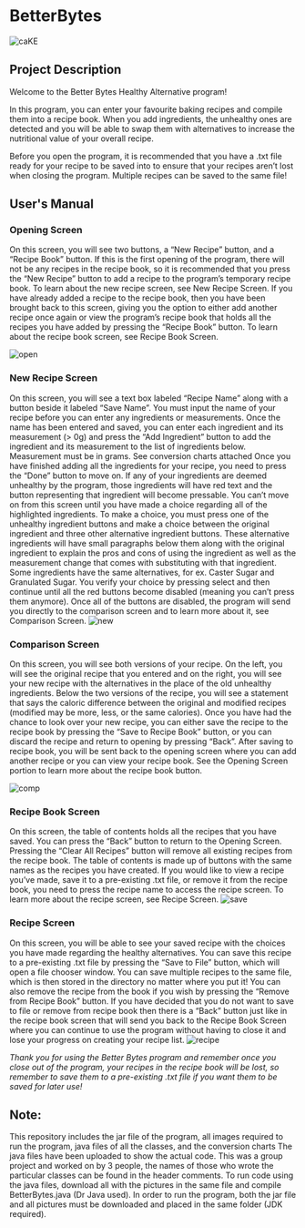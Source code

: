 # BetterBytes
 ![caKE](https://user-images.githubusercontent.com/77518767/118384651-c2745f00-b5d5-11eb-867f-9375fbfe3ca7.png)

## Project Description
Welcome to the Better Bytes Healthy Alternative program!

In this program, you can enter your favourite baking recipes and compile them into a recipe book. When you add ingredients, the unhealthy ones are detected and you will be able to swap them with alternatives to increase the nutritional value of your overall recipe.

Before you open the program, it is recommended that you have a .txt file ready for your recipe to be saved into to ensure that your recipes aren’t lost when closing the program. Multiple recipes can be saved to the same file!


## User's Manual

### Opening Screen
On this screen, you will see two buttons, a “New Recipe” button, and a “Recipe Book” button. If this is the first opening of the program, there will not be any recipes in the recipe book, so it is recommended that you press the “New Recipe” button to add a recipe to the program’s temporary recipe book. To learn about the new recipe screen, see New Recipe Screen. If you have already added a recipe to the recipe book, then you have been brought back to this screen, giving you the option to either add another recipe once again or view the program’s recipe book that holds all the recipes you have added by pressing the “Recipe Book” button. To learn about the recipe book screen, see Recipe Book Screen.

 ![open](https://user-images.githubusercontent.com/77518767/118384704-521a0d80-b5d6-11eb-90b8-b37a8b251c82.png)

### New Recipe Screen
On this screen, you will see a text box labeled “Recipe Name”  along with a button beside it labeled “Save Name”. You must input the name of your recipe before you can enter any ingredients or measurements. Once the name has been entered and saved, you can enter each ingredient and its measurement (> 0g) and press the “Add Ingredient” button to add the ingredient and its measurement to the list of ingredients below.
Measurement must be in grams. See conversion charts attached
Once you have finished adding all the ingredients for your recipe, you need to press the “Done” button to move on. If any of your ingredients are deemed unhealthy by the program, those ingredients will have red text and the button representing that ingredient will become pressable. You can’t move on from this screen until you have made a choice regarding all of the highlighted ingredients. To make a choice, you must press one of the unhealthy ingredient buttons and make a choice between the original ingredient and three other alternative ingredient buttons. These alternative ingredients will have small paragraphs below them along with the original ingredient to explain the pros and cons of using the ingredient as well as the measurement change that comes with substituting with that ingredient. Some ingredients have the same alternatives, for ex. Caster Sugar and Granulated Sugar. You verify your choice by pressing select and then continue until all the red buttons become disabled (meaning you can’t press them anymore). Once all of the buttons are disabled, the program will send you directly to the comparison screen and to learn more about it, see Comparison Screen.
 ![new](https://user-images.githubusercontent.com/77518767/118384719-7f66bb80-b5d6-11eb-8810-66467a96f8ae.png)

### Comparison Screen
On this screen, you will see both versions of your recipe. On the left, you will see the original recipe that you entered and on the right, you will see your new recipe with the alternatives in the place of the old unhealthy ingredients. Below the two versions of the recipe, you will see a statement that says the caloric difference between the original and modified recipes (modified may be more, less, or the same calories). Once you have had the chance to look over your new recipe, you can either save the recipe to the recipe book by pressing the “Save to Recipe Book” button, or you can discard the recipe and return to opening by pressing “Back”. After saving to recipe book, you will be sent back to the opening screen where you can add another recipe or you can view your recipe book. See the Opening Screen portion to learn more about the recipe book button.

 ![comp](https://user-images.githubusercontent.com/77518767/118384732-93122200-b5d6-11eb-9c2c-5a89d5ce7083.png)

### Recipe Book Screen
On this screen, the table of contents holds all the recipes that you have saved. You can press the “Back” button to return to the Opening Screen. Pressing the “Clear All Recipes” button will remove all existing recipes from the recipe book. The table of contents is made up of buttons with the same names as the recipes you have created. If you would like to view a recipe you’ve made, save it to a pre-existing .txt file, or remove it from the recipe book, you need to press the recipe name to access the recipe screen. To learn more about the recipe screen, see Recipe Screen.
 ![save](https://user-images.githubusercontent.com/77518767/118384757-c0f76680-b5d6-11eb-8dd8-a5bdcc43bca4.png)

### Recipe Screen
On this screen, you will be able to see your saved recipe with the choices you have made regarding the healthy alternatives. You can save this recipe to a pre-existing .txt file by pressing the “Save to File” button, which will open a file chooser window. You can save multiple recipes to the same file, which is then stored in the directory no matter where you put it! You can also remove the recipe from the book if you wish by pressing the “Remove from Recipe Book” button. If you have decided that you do not want to save to file or remove from recipe book then there is a “Back” button just like in the recipe book screen that will send you back to the Recipe Book Screen where you can continue to use the program without having to close it and lose your progress on creating your recipe list.
 ![recipe](https://user-images.githubusercontent.com/77518767/118384776-dff5f880-b5d6-11eb-9281-bb1a4dd67b17.png)

*Thank you for using the Better Bytes program and remember once you close out of the program, your recipes in the recipe book will be lost, so remember to save them to a pre-existing .txt file if you want them to be saved for later use!*



## Note:
This repository includes the jar file of the program, all images required to run the program, java files of all the classes, and the conversion charts
The java files have been uploaded to show the actual code. This was a group project and worked on by 3 people, the names of those who wrote the particular classes can be found in the header comments. To run code using the java files, download all with the pictures in the same file and compile BetterBytes.java (Dr Java used).
In order to run the program, both the jar file and all pictures must be downloaded and placed in the same folder (JDK required).


